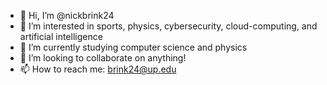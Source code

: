 - 👋 Hi, I’m @nickbrink24
- 👀 I’m interested in sports, physics, cybersecurity, cloud-computing, and artificial intelligence
- 🌱 I’m currently studying computer science and physics
- 💞️ I’m looking to collaborate on anything!
- 📫 How to reach me: brink24@up.edu

<!---
nickbrink24/nickbrink24 is a ✨ special ✨ repository because its `README.md` (this file) appears on your GitHub profile.
You can click the Preview link to take a look at your changes.
--->
